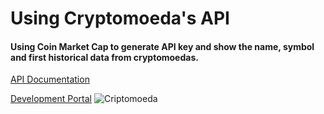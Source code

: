 # Using Cryptomoeda's API

#### Using **Coin Market Cap** to generate API key and show the name, symbol and first historical data from cryptomoedas.

[API Documentation](https://coinmarketcap.com/api/documentation/v1/#section/Version-History)

[Development Portal](https://pro.coinmarketcap.com/)
![Criptomoeda](https://noticias.reclameaqui.com.br/uploads/855593493.jpg)